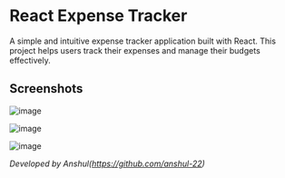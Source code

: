 # React Expense Tracker

A simple and intuitive expense tracker application built with React. This project helps users track their expenses and manage their budgets effectively.

## Screenshots

![image](https://github.com/anshul-22/react-expense-tracker/assets/99967537/5911215b-61a3-42a3-a3d7-4900b40ea006)

![image](https://github.com/anshul-22/react-expense-tracker/assets/99967537/3e905656-3db0-4039-b171-c121cd6b7169)

![image](https://github.com/anshul-22/react-expense-tracker/assets/99967537/373fa89a-5cb3-4db2-908f-cdef0d852cad)




*Developed by Anshul(https://github.com/anshul-22)*
